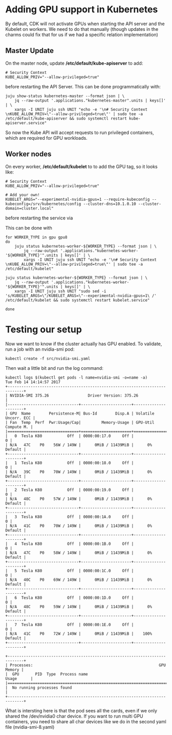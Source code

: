 # Adding GPU support in Kubernetes

By default, CDK will not activate GPUs when starting the API server and the Kubelet on workers. We need to do that manually (though updates in the charms could fix that for us if we had a specific relation implementation)

## Master Update

On the master node, update **/etc/default/kube-apiserver** to add: 

```
# Security Context
KUBE_ALLOW_PRIV="--allow-privileged=true"
```

before restarting the API Server. This can be done programmatically with: 

```
juju show-status kubernetes-master --format json | \
    jq --raw-output '.applications."kubernetes-master".units | keys[]' | \
    xargs -I UNIT juju ssh UNIT "echo -e '\n# Security Context \nKUBE_ALLOW_PRIV=\"--allow-privileged=true\"' | sudo tee -a /etc/default/kube-apiserver && sudo systemctl restart kube-apiserver.service"
```

So now the Kube API will accept requests to run privileged containers, which are required for GPU workloads.

## Worker nodes

On every worker, **/etc/default/kubelet** to to add the GPU tag, so it looks like:

```
# Security Context
KUBE_ALLOW_PRIV="--allow-privileged=true"

# Add your own!
KUBELET_ARGS="--experimental-nvidia-gpus=1 --require-kubeconfig --kubeconfig=/srv/kubernetes/config --cluster-dns=10.1.0.10 --cluster-domain=cluster.local"
```

before restarting the service via

This can be done with

```
for WORKER_TYPE in gpu gpu8
do
    juju status kubernetes-worker-${WORKER_TYPE} --format json | \
        jq --raw-output '.applications."kubernetes-worker-'${WORKER_TYPE}'".units | keys[]' | \
        xargs -I UNIT juju ssh UNIT "echo -e '\n# Security Context \nKUBE_ALLOW_PRIV=\"--allow-privileged=true\"' | sudo tee -a /etc/default/kubelet" 

juju status kubernetes-worker-${WORKER_TYPE} --format json | \
    jq --raw-output '.applications."kubernetes-worker-'${WORKER_TYPE}'".units | keys[]' | \
    xargs -I UNIT juju ssh UNIT "sudo sed -i 's/KUBELET_ARGS=\"/KUBELET_ARGS=\"--experimental-nvidia-gpus=1\ /' /etc/default/kubelet && sudo systemctl restart kubelet.service"

done
```

# Testing our setup

Now we want to know if the cluster actually has GPU enabled. To validate, run a job with an nvidia-smi pod: 

```
kubectl create -f src/nvidia-smi.yaml
```

Then wait a little bit and run the log command: 

```
kubectl logs $(kubectl get pods -l name=nvidia-smi -o=name -a)
Tue Feb 14 14:14:57 2017       
+-----------------------------------------------------------------------------+
| NVIDIA-SMI 375.26                 Driver Version: 375.26                    |
|-------------------------------+----------------------+----------------------+
| GPU  Name        Persistence-M| Bus-Id        Disp.A | Volatile Uncorr. ECC |
| Fan  Temp  Perf  Pwr:Usage/Cap|         Memory-Usage | GPU-Util  Compute M. |
|===============================+======================+======================|
|   0  Tesla K80           Off  | 0000:00:17.0     Off |                    0 |
| N/A   47C    P0    56W / 149W |      0MiB / 11439MiB |      0%      Default |
+-------------------------------+----------------------+----------------------+
|   1  Tesla K80           Off  | 0000:00:18.0     Off |                    0 |
| N/A   39C    P0    70W / 149W |      0MiB / 11439MiB |      0%      Default |
+-------------------------------+----------------------+----------------------+
|   2  Tesla K80           Off  | 0000:00:19.0     Off |                    0 |
| N/A   48C    P0    57W / 149W |      0MiB / 11439MiB |      0%      Default |
+-------------------------------+----------------------+----------------------+
|   3  Tesla K80           Off  | 0000:00:1A.0     Off |                    0 |
| N/A   41C    P0    70W / 149W |      0MiB / 11439MiB |      0%      Default |
+-------------------------------+----------------------+----------------------+
|   4  Tesla K80           Off  | 0000:00:1B.0     Off |                    0 |
| N/A   47C    P0    58W / 149W |      0MiB / 11439MiB |      0%      Default |
+-------------------------------+----------------------+----------------------+
|   5  Tesla K80           Off  | 0000:00:1C.0     Off |                    0 |
| N/A   40C    P0    69W / 149W |      0MiB / 11439MiB |      0%      Default |
+-------------------------------+----------------------+----------------------+
|   6  Tesla K80           Off  | 0000:00:1D.0     Off |                    0 |
| N/A   48C    P0    59W / 149W |      0MiB / 11439MiB |      0%      Default |
+-------------------------------+----------------------+----------------------+
|   7  Tesla K80           Off  | 0000:00:1E.0     Off |                    0 |
| N/A   41C    P0    72W / 149W |      0MiB / 11439MiB |    100%      Default |
+-------------------------------+----------------------+----------------------+
                                                                               
+-----------------------------------------------------------------------------+
| Processes:                                                       GPU Memory |
|  GPU       PID  Type  Process name                               Usage      |
|=============================================================================|
|  No running processes found                                                 |
+-----------------------------------------------------------------------------+
```

Ẁhat is intersting here is that the pod sees all the cards, even if we only shared the /dev/nvidia0 char device. 
If you want to run multi GPU containers, you need to share all char devices like we do in the second yaml file (nvidia-smi-8.yaml)


